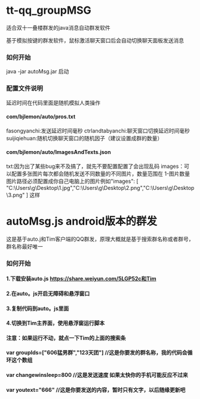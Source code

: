 # tt-qq_groupMSG
适合双十一叠楼群发的java消息自动群发软件

基于模拟按键的群发软件，鼠标激活聊天窗口后会自动切换聊天面板发送消息

### 如何开始
java -jar autoMsg.jar 启动

###  配置文件说明 
延迟时间在代码里面是随机模拟人类操作

#### com/bjlemon/auto/pros.txt
fasongyanchi:发送延迟时间毫秒
ctrlandtabyanchi:聊天窗口切换延迟时间毫秒
suijiqiehuan:随机切换聊天窗口的随机因子（建议设置成群的数量）

#### com/bjlemon/auto/ImagesAndTexts.json

txt:因为出了某些bug来不及搞了，就先不要配置配置了会出现乱码
images：可以配置多张图片每次都会随机发送不同数量的不同图片，数量范围在    1-图片数量     图片路径必须配置成你自己电脑上的图片例如"images": [
    "C:\\Users\\g\\Desktop\\1.jpg","C:\\Users\\g\\Desktop\\2.png","C:\\Users\\g\\Desktop\\3.png"
  ]
这样

# autoMsg.js  android版本的群发
这是基于auto.j和Tim客户端的QQ群发，原理大概就是基于搜索群名称或者群号，群名称最好唯一

### 如何开始
#### 1.下载安装auto.js https://share.weiyun.com/5LGP52c和Tim
#### 2.在auto。js开启无障碍和悬浮窗口
#### 3.复制代码到auto。js里面
#### 4.切换到Tim主界面，使用悬浮窗运行脚本
#### 注意：如果运行不动，就点一下Tim的上面的搜索条

#### var groupIds=["606猛男群","123天团"]  //这是你要发的群名称，我的代码会循环这个数组
#### var changewinsleep=800 //这是发送速度 如果太快你的手机可能反应不过来
#### var youtext="666" //这是你要发送的内容，暂时只有文字，以后随缘更新吧
